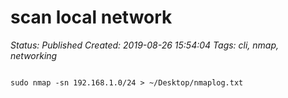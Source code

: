 # scan local network

_Status: Published_
_Created: 2019-08-26 15:54:04_
_Tags: cli, nmap, networking_

<code>
sudo nmap -sn 192.168.1.0/24 > ~/Desktop/nmaplog.txt
</code>